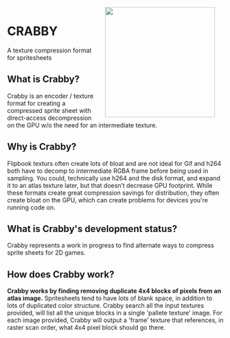 
<img src="https://raw.github.com/mainroach/crabby/master/icon.jpg" width="256" align="right" hspace="20">

# CRABBY #
A texture compression format for spritesheets

## What is Crabby? ##
Crabby is an encoder / texture format for creating a compressed sprite sheet with direct-access decompression on the GPU w/o the need for an intermediate texture.

## Why is Crabby? ##
Flipbook texturs often create lots of bloat and are not ideal for Gif and h264 both have to decomp to intermediate RGBA frame before being used in sampling. 
You could, technically use h264 and the disk format, and expand it to an atlas texture later, but that doesn’t decrease GPU footprint.
While these formats create great compression savings for distribution, they often create bloat on the GPU, which can create problems for devices you're running code on.

## What is Crabby's development status? ##
Crabby represents a work in progress to find alternate ways to compress sprite sheets for 2D games.


## How does Crabby work? ##
**Crabby works by finding removing duplicate 4x4 blocks of pixels from an atlas image.** Spritesheets tend to have lots of blank space, in addition to lots of duplicated color structure. Crabby search all the input textures provided, will list all the unique blocks in a single 'pallete texture' image. For each image provided, Crabby will output a 'frame' texture that references, in raster scan order, what 4x4 pixel block should go there. 

